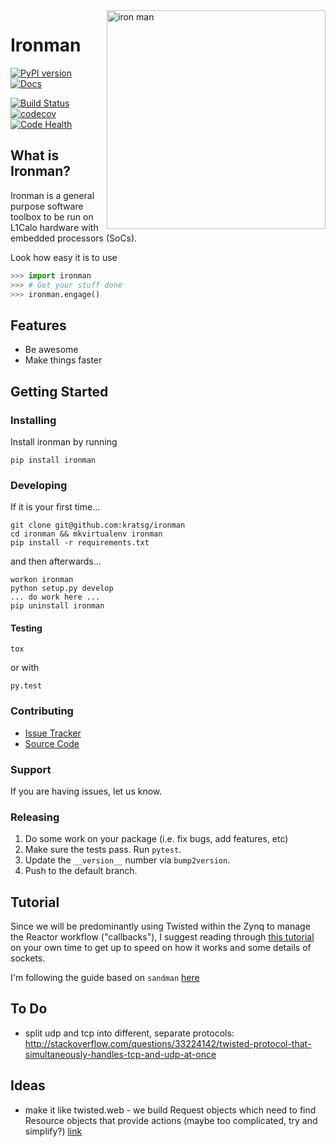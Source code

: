 <img src="http://i.imgur.com/qjeYbqX.png" width="350" align="right" alt="iron man" />

# Ironman

[![PyPI version](https://badge.fury.io/py/ironman.svg)](https://badge.fury.io/py/ironman) [![Docs](https://img.shields.io/badge/docs-latest-brightgreen.svg?style=flat)](http://ironman.readthedocs.org/en/latest/intro.html)

[![Build Status](https://travis-ci.org/kratsg/ironman.svg?branch=master)](https://travis-ci.org/kratsg/ironman) [![codecov](https://codecov.io/gh/kratsg/ironman/branch/master/graph/badge.svg)](https://codecov.io/gh/kratsg/ironman)
 [![Code Health](https://landscape.io/github/kratsg/ironman/master/landscape.svg?style=flat)](https://landscape.io/github/kratsg/ironman/master)

## What is Ironman?

Ironman is a general purpose software toolbox to be run on L1Calo hardware with embedded processors (SoCs).

Look how easy it is to use

```python
>>> import ironman
>>> # Get your stuff done
>>> ironman.engage()
```

## Features

- Be awesome
- Make things faster

## Getting Started

### Installing

Install ironman by running

```
pip install ironman
```

### Developing

If it is your first time...

```
git clone git@github.com:kratsg/ironman
cd ironman && mkvirtualenv ironman
pip install -r requirements.txt
```

and then afterwards...

```
workon ironman
python setup.py develop
... do work here ...
pip uninstall ironman
```

#### Testing

```
tox
```

or with

```
py.test
```

### Contributing

- [Issue Tracker](https://github.com/kratsg/ironman/issues)
- [Source Code](https://github.com/kratsg/ironman)

### Support

If you are having issues, let us know.

### Releasing

1. Do some work on your package (i.e. fix bugs, add features, etc)
1. Make sure the tests pass. Run `pytest`.
1. Update the `__version__` number via `bump2version`.
1. Push to the default branch.

## Tutorial

Since we will be predominantly using Twisted within the Zynq to manage the Reactor workflow ("callbacks"), I suggest reading through [this tutorial](http://krondo.com/?page_id=1327) on your own time to get up to speed on how it works and some details of sockets.

I'm following the guide based on `sandman` [here](https://www.jeffknupp.com/blog/2013/08/16/open-sourcing-a-python-project-the-right-way/)

## To Do

- split udp and tcp into different, separate protocols: http://stackoverflow.com/questions/33224142/twisted-protocol-that-simultaneously-handles-tcp-and-udp-at-once

## Ideas

- make it like twisted.web - we build Request objects which need to find Resource objects that provide actions (maybe too complicated, try and simplify?) [link](http://twistedmatrix.com/trac/browser/trunk/twisted/web)


